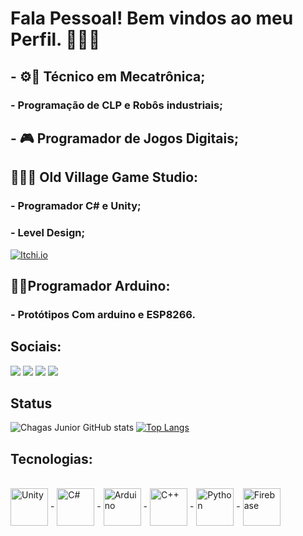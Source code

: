 # Fala Pessoal! Bem vindos ao meu Perfil. 👋😎🐺

##   - ⚙️🤖 Técnico em Mecatrônica;
###   - Programação de CLP e Robôs industriais;
##
##   - 🎮 Programador de Jogos Digitais;

## 👨🏼‍💻 Old Village Game Studio:
###   - Programador C# e Unity;
###   - Level Design;
[![Itchi.io](https://img.shields.io/badge/Itch.io-FA5C5C?style=for-the-badge&logo=itchdotio&logoColor=white)](https://old-village.itch.io)
##
## 🦾🦿Programador Arduino:
### - Protótipos Com arduino e ESP8266.


## Sociais: 
<div> 
  <a href="https://www.instagram.com/chagas_juniormec/" target="_blank"><img src="https://img.shields.io/badge/-Instagram-%23E4405F?style=for-the-badge&logo=instagram&logoColor=white" target="_blank"></a>
  <a href = "mailto:jniors75@gmail.com"><img src="https://img.shields.io/badge/-Gmail-%23333?style=for-the-badge&logo=gmail&logoColor=white" target="_blank"></a>
  <a href="https://www.linkedin.com/in/chagas-júnior-a50904237/" target="_blank"><img src="https://img.shields.io/badge/-LinkedIn-%230077B5?style=for-the-badge&logo=linkedin&logoColor=white" target="_blank"></a> 
  <a href="https://www.facebook.com/chagas.junior.39" target="_blank"><img src="https://img.shields.io/badge/Facebook-1877F2?style=for-the-badge&logo=facebook&logoColor=white" target="_blank"></a> 
  
</div>


## Status
![Chagas Junior GitHub stats](https://github-readme-stats.vercel.app/api?username=FChJunior&show_icons=true&theme=Gradient)
[![Top Langs](https://github-readme-stats.vercel.app/api/top-langs/?username=FChJunior&layout=compact)](https://github.com/FChJunior/github-readme-stats)

## Tecnologias:
<div style="display: inline_block"><br/>
   <img align="center" alt="Unity" heigth = 60 width = 60 src=  "https://cdn.jsdelivr.net/gh/devicons/devicon/icons/unity/unity-original.svg" />
-
  <img align="center" alt="C#" heigth = 60 width = 60 src= "https://cdn.jsdelivr.net/gh/devicons/devicon/icons/csharp/csharp-original.svg" />
 -
  <img align="center" alt="Arduino" heigth = 60 width = 60 src= "https://cdn.jsdelivr.net/gh/devicons/devicon/icons/arduino/arduino-original-wordmark.svg" />
 -
  <img align="center" alt="C++" heigth = 60 width = 60 src= "https://cdn.jsdelivr.net/gh/devicons/devicon/icons/cplusplus/cplusplus-original.svg" />
   -
  <img align="center" alt="Python" heigth = 60 width = 60 src= "https://cdn.jsdelivr.net/gh/devicons/devicon/icons/python/python-original.svg" />
   -
    <img align="center" alt="Firebase" heigth = 60 width = 60 src= "https://cdn.jsdelivr.net/gh/devicons/devicon/icons/firebase/firebase-plain.svg"" />           
</div>
                                     
                                                                                                                                                             
